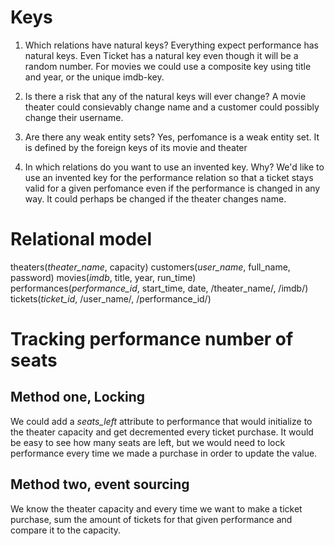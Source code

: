 # Keys
1. Which relations have natural keys?
Everything expect performance has natural keys. Even Ticket has a natural key even though it will be a random number.
For movies we could use a composite key using title and year, or the unique imdb-key.

2. Is there a risk that any of the natural keys will ever change?
A movie theater could consievably change name and a customer could possibly change their username.

3. Are there any weak entity sets?
Yes, perfomance is a weak entity set. It is defined by the foreign keys of its movie and theater

4. In which relations do you want to use an invented key. Why?
We'd like to use an invented key for the performance relation so that a ticket stays valid for a given perfomance even if the performance is changed in any way. It could perhaps be changed if the theater changes name.

# Relational model

theaters(_theater_name_, capacity)
customers(_user_name_, full_name, password)
movies(_imdb_, title, year, run_time)
performances(_performance_id_, start_time, date, /theater_name/, /imdb/)
tickets(_ticket_id_, /user_name/, /performance_id/)

# Tracking performance number of seats
## Method one, Locking
We could add a *seats_left* attribute to performance that would initialize to the theater capacity and get decremented every ticket purchase. It would be easy to see how many seats are left, but we would need to lock performance every time we made a purchase in order to update the value.
## Method two, event sourcing
We know the theater capacity and every time we want to make a ticket purchase, sum the amount of tickets for that given performance and compare it to the capacity.